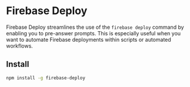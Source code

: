 # Firebase Deploy

Firebase Deploy streamlines the use of the `firebase deploy` command by enabling you to pre-answer prompts. This is especially useful when you want to automate Firebase deployments within scripts or automated workflows.

## Install

```bash
npm install -g firebase-deploy
```